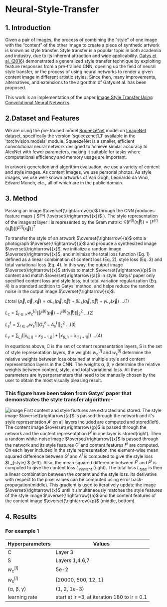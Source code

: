 # Neural-Style-Transfer

## 1. Introduction
Given a pair of images, the process of combining the “style”
of one image with the “content” of the other image to create
a piece of synthetic artwork is known as style transfer. Style
transfer is a popular topic in both academia and industry, due
to its inherent attraction and wide applicability. [Gatys et al.
(2016)](https://openaccess.thecvf.com/content_cvpr_2016/papers/Gatys_Image_Style_Transfer_CVPR_2016_paper.pdf)
demonstrated a generalized style transfer technique
by exploiting feature responses from a pre-trained CNN,
opening up the field of neural style transfer, or the process
of using neural networks to render a given content image
in different artistic styles. Since then, many improvements,
alternatives, and extensions to the algorithm of Gatys et al.
has been proposed.

This work is an implementation of the paper [Image Style Transfer Using Convolutional Neural Networks](https://openaccess.thecvf.com/content_cvpr_2016/papers/Gatys_Image_Style_Transfer_CVPR_2016_paper.pdf).

## 2.Dataset and Features
We are using the pre-trained model [SqueezeNet](https://arxiv.org/abs/1602.07360) model on [ImageNet](https://www.image-net.org/) dataset, specifically the version 'squeezenet1_1' available in the 'torchvision.models' module. SqueezeNet is a smaller, efficient convolutional neural network designed to achieve similar accuracy to AlexNet with fewer parameters, making it suitable for tasks where computational efficiency and memory usage are important.

In artwork generation and algorithm evaluation, we use a
variety of content and style images. As content images, we
use personal photos. As style images, we use well-known artworks
of Van Gogh, Leonardo da Vinci, Edvard Munch, etc., all of which are in the public domain.


## 3. Method
Passing an image $\overset{\rightarrow}{x}$ through the CNN produces feature maps
{ $F^l (\overset{\rightarrow}{x})$ }. The style representation of the image at layer l
is represented by the Gram matrix:
$\mathcal{G}\left(F^{[l]}(\vec{x})\right)=\left[F^{[l]}(\vec{x})\right]\left[F^{[l]}(\vec{x})\right]^T$

To transfer the style of an artwork $\overset{\rightarrow}{a}$ onto a photograph $\overset{\rightarrow}{p}$
and produce a synthesized image $\overset{\rightarrow}{x}$, we initialize a random
image $\overset{\rightarrow}{x}$, and minimize the total loss function (Eq. 1) defined
as a linear combination of content loss (Eq. 2), style loss
(Eq. 3) and total variational loss (Eq. 4). In this way, the
output image $\overset{\rightarrow}{x}$ strives to match $\overset{\rightarrow}{p}$ in content and match $\overset{\rightarrow}{a}$
in style. Gatys’ paper only specified content loss and style
loss, but total variation regularization (Eq. 4) is a standard
addition to Gatys’ method, and helps reduce the random
noise in the output image $\overset{\rightarrow}{x}$.

$L{\text{total }} (\vec{p}, \vec{a}, \vec{x}) =\alpha L_{\mathrm{c}}(\vec{p}, \vec{x}) +\beta L_{\mathrm{s}}(\vec{a}, \vec{x})+\gamma L_{\mathrm{v}}(\vec{x})$  ...(1)

$L_{\mathrm{c}}=\sum_{l \in \mathcal{C}}w_{\mathrm{c}}^{[l]}\left\||F^{[l]}(\vec{p})-F^{[l]}(\vec{x})\right\||_2^2$ ...(2)

$L_s^\ell =  \sum_{l \in \mathcal{S}}w_{\mathrm{s}}^\ell\left||G_{\mathrm{s}}^\ell - A_{\mathrm{s}}^\ell\right||_2^2$  ...(3)

$L_{\mathrm{v}}=\sum_{i, j}\left(\left|x_{(i, j)}-x_{(i+1, j)}\right|+\left|x_{(i, j)}-x_{(i, j+1)}\right|\right)$ ...(4)

In equations above, $\mathrm{C}$ is the set of content representation
layers, $\mathrm{S}$ is the set of style representation layers, the weights $w_{\mathrm{c}}^{[l]}$ and $w_{\mathrm{s}}^{[l]}$
determine the relative weights between loss obtained at multiple style and content representation
layers in the CNN. The weights α, β, γ determine the relative weights between content, style, and total variational
loss. All these parameters are hyperparameters that need to
be manually chosen by the user to obtain the most visually
pleasing result.

### This figure have been taken from Gatys’ paper that demonstrates the style transfer algorithm:-
![image](https://github.com/Sohini1911/Neural-Style-Transfer/assets/134104045/8c0a1dd1-0484-4afa-b88f-7851427eebc6)
 First content and style features are extracted and stored. The style image $\overset{\rightarrow}{a}$ is passed through the network
 and it's style representation $A^l$ on all layers included are computed and stored(left). The content image $\overset{\rightarrow}{p}$ is passed through the network
 and the content representation $P^l$ in one layer is stored(right). Then a random white-noise image $\overset{\rightarrow}{x}$ is passed through the network and its
 style features $G^l$ and content features $F^l$ are computed. On each layer included in the style representation, the element-wise mean squared
 difference between $G^l$ and $A^l$ is computed to give the style loss $L_{style} $ (left). Also, the mean squared difference between $F^l$ and $P^l$ is
 computed to give the content loss $L_{content}$ (right). The total loss $L_{total}$ is then a linear combination between the content and the style loss.
 Its derivative with respect to the pixel values can be computed using error back-propagation(middle). This gradient is used to iteratively
 update the image $\overset{\rightarrow}{x}$ until it simultaneously matches the style features of the style image $\overset{\rightarrow}{a}$ and
 the content features of the content image $\overset{\rightarrow}{p}$
 (middle, bottom).

## 4. Results

### For example 1
| Hyperparameters | Values|
| --- | --- |
| $\mathrm{C}$ | Layer 3 |
| $\mathrm{S}$ | Layers 1,4,6,7 |
| $w_{\mathrm{c}}^{[l]}$ | 5e-2 |
| $w_{\mathrm{s}}^{[l]}$ | [20000, 500, 12, 1] |
|(α, β, γ) | (1, 2, 1e-3)|
|learning rate| start at lr =3, at iteration 180 to lr = 0.1|


